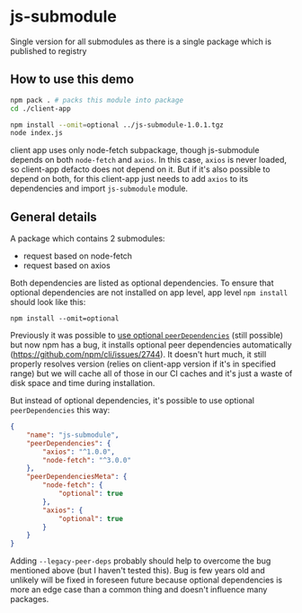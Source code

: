 # js-submodule

Single version for all submodules as there is a single package which is published to registry

## How to use this demo

```sh
npm pack . # packs this module into package
cd ./client-app

npm install --omit=optional ../js-submodule-1.0.1.tgz
node index.js
```

client app uses only node-fetch subpackage, though js-submodule depends on both `node-fetch` and `axios`. In this case, `axios` is never loaded, so client-app defacto does not depend on it. But if it's also possible to depend on both, for this client-app just needs to add `axios` to its dependencies and import `js-submodule` module.


## General details

A package which contains 2 submodules:
* request based on node-fetch
* request based on axios

Both dependencies are listed as optional dependencies. To ensure that optional dependencies are not installed on app level, app level `npm install` should look like this:

```
npm install --omit=optional
```

Previously it was possible to [use optional `peerDependencies`](https://8hob.io/posts/difference-between-effects-of-dependencies-peerdependencies-npm-v7/) (still possible) but now npm has a bug, it installs optional peer dependencies automatically (https://github.com/npm/cli/issues/2744). It doesn't hurt much, it still properly resolves version (relies on client-app version if it's in specified range) but we will cache all of those in our CI caches and it's just a waste of disk space and time during installation.

But instead of optional dependencies, it's possible to use optional `peerDependencies` this way:

```json
{
    "name": "js-submodule",
    "peerDependencies": {
        "axios": "^1.0.0",
        "node-fetch": "^3.0.0"
    },
    "peerDependenciesMeta": {
        "node-fetch": {
            "optional": true
        },
        "axios": {
            "optional": true
        }
    }
}
```

Adding `--legacy-peer-deps` probably should help to overcome the bug mentioned above (but I haven't tested this). Bug is few years old and unlikely will be fixed in foreseen future because optional dependencies is more an edge case than a common thing and doesn't influence many packages.
